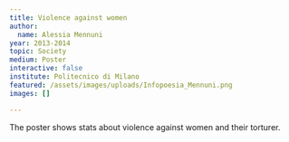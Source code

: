 ```yaml
---
title: Violence against women
author:
  name: Alessia Mennuni
year: 2013-2014
topic: Society
medium: Poster
interactive: false
institute: Politecnico di Milano
featured: /assets/images/uploads/Infopoesia_Mennuni.png
images: []

---
```

The poster shows stats about violence against women and their torturer.
